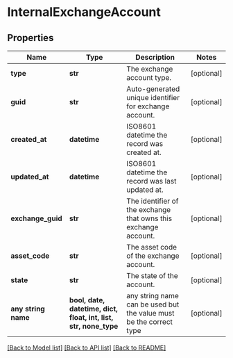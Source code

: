# InternalExchangeAccount


## Properties
Name | Type | Description | Notes
------------ | ------------- | ------------- | -------------
**type** | **str** | The exchange account type. | [optional] 
**guid** | **str** | Auto-generated unique identifier for exchange account. | [optional] 
**created_at** | **datetime** | ISO8601 datetime the record was created at. | [optional] 
**updated_at** | **datetime** | ISO8601 datetime the record was last updated at. | [optional] 
**exchange_guid** | **str** | The identifier of the exchange that owns this exchange account. | [optional] 
**asset_code** | **str** | The asset code of the exchange account. | [optional] 
**state** | **str** | The state of the account. | [optional] 
**any string name** | **bool, date, datetime, dict, float, int, list, str, none_type** | any string name can be used but the value must be the correct type | [optional]

[[Back to Model list]](../README.md#documentation-for-models) [[Back to API list]](../README.md#documentation-for-api-endpoints) [[Back to README]](../README.md)


